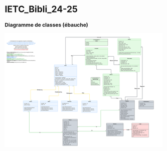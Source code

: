 # IETC_Bibli_24-25


### Diagramme de classes (ébauche)
![Diagramme de classes](Docs/Images/Diagramme_classes.svg)


